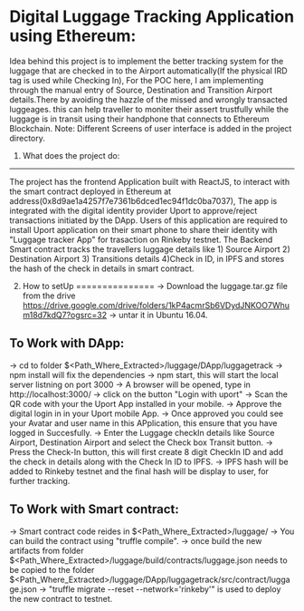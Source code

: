 Digital Luggage Tracking Application using Ethereum:
====================================================
   Idea behind this project is to implement the better tracking system for the luggage that are checked in to the Airport automatically(If the physical IRD tag is used while Checking In), For the POC here, I am implementing through the manual entry of Source, Destination and Transition Airport details.There by avoiding the hazzle of the missed and wrongly transacted luggeages. this can help traveller to moniter their assert trustfully while the luggage is in transit using their handphone that connects to Ethereum Blockchain.
Note: Different Screens of user interface is added in the project directory.

1) What does the project do:
----------------------------
   The project has the frontend Application built with ReactJS, to interact with the smart contract deployed in Ethereum at address(0x8d9ae1a4257f7e7361b6dced1ec94f1dc0ba7037), The app is integrated with the digital identity provider Uport to approve/reject transactions initiated by the DApp. Users of this application are required to install Uport application on their smart phone to share their identity with "Luggage tracker App" for trasaction on Rinkeby testnet. The Backend Smart contract tracks the travellers luggage details like 1) Source Airport 2) Destination Airport 3) Transitions details 4)Check in ID, in IPFS and stores the hash of the check in details in smart contract.

2) How to setUp
===============
  -> Download the luggage.tar.gz file from the drive https://drive.google.com/drive/folders/1kP4acmrSb6VDydJNKOO7Whum18d7kdQ7?ogsrc=32
  -> untar it in Ubuntu 16.04.

  To Work with DApp:
  -------------------
  -> cd to folder $<Path_Where_Extracted>/luggage/DApp/luggagetrack
  -> npm install will fix the dependencies
  -> npm start, this will start the local server listning on port 3000
  -> A browser will be opened, type in http://localhost:3000/
  -> click on the button "Login with uport"
  -> Scan the QR code with your the Uport App installed in your mobile.
  -> Approve the digital login in in your Uport mobile App.
  -> Once approved you could see your Avatar and user name in this APplication, this ensure that you have logged in Succesfully.
  -> Enter the Luggage checkIn details like Source Airport, Destination Airport and select the Check box Transit button.
  -> Press the Check-In button, this will first create 8 digit CheckIn ID and add the check in details along with the Check In ID to IPFS.
  -> IPFS hash will be added to Rinkeby testnet and the final hash will be display to user, for further tracking. 
 
  To Work with Smart contract:
  ----------------------------
  -> Smart contract code reides in $<Path_Where_Extracted>/luggage/
  -> You can build the contract using "truffle compile". 
  -> once build the new artifacts from folder $<Path_Where_Extracted>/luggage/build/contracts/luggage.json needs to be copied to the folder $<Path_Where_Extracted>/luggage/DApp/luggagetrack/src/contract/luggage.json
  -> "truffle migrate --reset --network='rinkeby'" is used to deploy the new contract to testnet.
